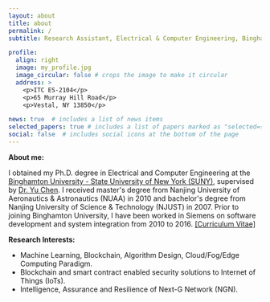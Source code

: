 ```yaml
---
layout: about
title: about
permalink: /
subtitle: Research Assistant, Electrical & Computer Engineering, Binghamton University-SUNY.

profile:
  align: right
  image: my_profile.jpg
  image_circular: false # crops the image to make it circular
  address: >
    <p>ITC ES-2104</p>
    <p>65 Murray Hill Road</p>
    <p>Vestal, NY 13850</p>

news: true  # includes a list of news items
selected_papers: true # includes a list of papers marked as "selected={true}"
social: false  # includes social icons at the bottom of the page
---
```

<b>About me:</b>

I obtained my Ph.D. degree in Electrical and Computer Engineering at the [Binghamton University - State University of New York (SUNY)](https://www.binghamton.edu), supervised by [Dr. Yu Chen](https://bingweb.binghamton.edu/~ychen/). I received master's degree from Nanjing University of Aeronautics & Astronautics (NUAA) in 2010 and bachelor's degree from Nanjing University of Science & Technology (NJUST) in 2007. Prior to joining Binghamton University, I have been worked in Siemens on software development and system integration from 2010 to 2016.
[[Curriculum Vitae]](/assets/pdf/cv_main.pdf)

<b>Research Interests:</b>
<ul>
<li>Machine Learning, Blockchain, Algorithm Design, Cloud/Fog/Edge Computing Paradigm.</li>
<li>Blockchain and smart contract enabled security solutions to Internet of Things (IoTs).</li>
<li>Intelligence, Assurance and Resilience of Next-G Network (NGN).</li>
</ul>

<!-- Write your biography here. Tell the world about yourself. Link to your favorite [subreddit](http://reddit.com). You can put a picture in, too. The code is already in, just name your picture `prof_pic.jpg` and put it in the `img/` folder.

Put your address / P.O. box / other info right below your picture. You can also disable any these elements by editing `profile` property of the YAML header of your `_pages/about.md`. Edit `_bibliography/papers.bib` and Jekyll will render your [publications page](/al-folio/publications/) automatically.

Link to your social media connections, too. This theme is set up to use [Font Awesome icons](http://fortawesome.github.io/Font-Awesome/) and [Academicons](https://jpswalsh.github.io/academicons/), like the ones below. Add your Facebook, Twitter, LinkedIn, Google Scholar, or just disable all of them. -->
